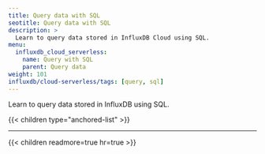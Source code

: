 ```yaml
---
title: Query data with SQL
seotitle: Query data with SQL
description: >
  Learn to query data stored in InfluxDB Cloud using SQL.
menu:
  influxdb_cloud_serverless:
    name: Query with SQL
    parent: Query data
weight: 101
influxdb/cloud-serverless/tags: [query, sql]
---
```


Learn to query data stored in InfluxDB using SQL.

{{< children type="anchored-list" >}}

---

{{< children readmore=true hr=true >}}